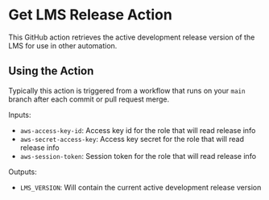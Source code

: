 # Get LMS Release Action

This GitHub action retrieves the active development release version of the LMS for use in other automation.

## Using the Action

Typically this action is triggered from a workflow that runs on your `main` branch after each commit or pull request merge.

Inputs:
* `aws-access-key-id`: Access key id for the role that will read release info
* `aws-secret-access-key`: Access key secret for the role that will read release info
* `aws-session-token`: Session token for the role that will read release info

Outputs:
* `LMS_VERSION`: Will contain the current active development release version